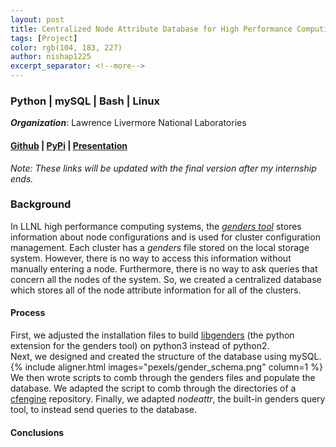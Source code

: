 ```yaml
---
layout: post
title: Centralized Node Attribute Database for High Performance Computing
tags: [Project]
color: rgb(104, 183, 227)
author: nishap1225
excerpt_separator: <!--more-->
---
```

### Python | mySQL | Bash | Linux
<!--more-->

***Organization***: Lawrence Livermore National Laboratories

#### [Github](https://github.com/LLNL/HPCCEA/tree/gendersteam/2020/Genders) | [PyPi](https://test.pypi.org/project/centralgendersdatabase/) | [Presentation](assets/Centralized-Node-Attribute-Database-for-High-Performance-Computing.pdf)


*Note: These links will be updated with the final version after my internship ends.*

### Background
In LLNL high performance computing systems, the [*genders tool*](https://github.com/chaos/genders) stores information about node configurations and is used for cluster configuration management. Each cluster has a *genders* file stored on the local storage system. However, there is no way to access this information without manually entering a node. Furthermore, there is no way to ask queries that concern all the nodes of the system. So, we created a centralized database which stores all of the node attribute information for all of the clusters.

#### Process
First, we adjusted the installation files to build [libgenders](https://github.com/chaos/genders/tree/master/src/libgenders) (the python extension for the genders tool) on python3 instead of python2.  
Next, we designed and created the structure of the database using mySQL.
{% include aligner.html images="pexels/gender_schema.png" column=1 %}  
We then wrote scripts to comb through the genders files and populate the database. We adapted the script to comb through the directories of a [cfengine](https://cfengine.com/) repository. Finally, we adapted *nodeattr*, the built-in genders query tool, to instead send queries to the database.

#### Conclusions
